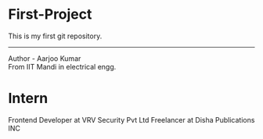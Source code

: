# First-Project
This is my first git repository.
<hr>
Author - Aarjoo Kumar
<br>
From IIT Mandi in electrical engg.


# Intern
Frontend Developer at VRV Security Pvt Ltd
Freelancer at Disha Publications INC
